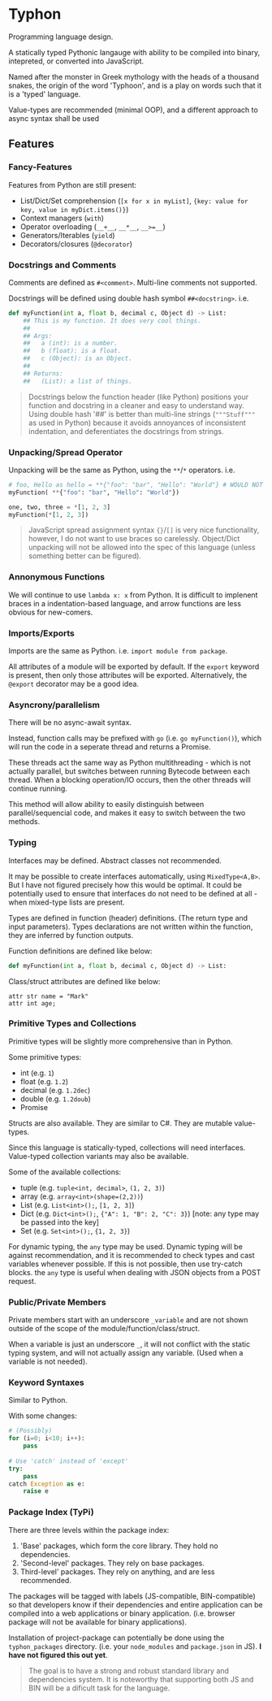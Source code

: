 # Typhon

Programming language design.

A statically typed Pythonic langauge with ability to be compiled into binary, intepreted, or 
converted into JavaScript.

Named after the monster in Greek mythology with the heads of a thousand snakes, the origin of 
the word 'Typhoon', and is a play on words such that it is a 'typed' language.

Value-types are recommended (minimal OOP), and a different approach to async syntax shall be 
used

## Features

### Fancy-Features

Features from Python are still present:
* List/Dict/Set comprehension (`[x for x in myList]`, `{key: value for key, value in myDict.items()}`)
* Context managers (`with`)
* Operator overloading (`__+__`, `__*__`, `__>=__`)
* Generators/Iterables (`yield`)
* Decorators/closures (`@decorator`)

### Docstrings and Comments

Comments are defined as `#<comment>`. Multi-line comments not supported.

Docstrings will be defined using double hash symbol `##<docstring>`. i.e.
```python
def myFunction(int a, float b, decimal c, Object d) -> List:
    ## This is my function. It does very cool things.
    ## 
    ## Args:
    ##   a (int): is a number.
    ##   b (float): is a float.
    ##   c (Object): is an Object.
    ##
    ## Returns:
    ##   (List): a list of things.
```

> Docstrings below the function header (like Python) positions your function and docstring 
> in a cleaner and easy to understand way. Using double hash '##' is better than multi-line 
> strings (`"""Stuff"""` as used in Python) because it avoids annoyances of inconsistent
> indentation, and deferentiates the docstrings from strings. 

### Unpacking/Spread Operator

Unpacking will be the same as Python, using the `**`/`*` operators. i.e.
```python
# foo, Hello as hello = **{"foo": "bar", "Hello": "World"} # WOULD NOT BE AVAILABLE
myFunction( **{"foo": "bar", "Hello": "World"})

one, two, three = *[1, 2, 3]
myFunction(*[1, 2, 3])
```
> JavaScript spread assignment syntax `{}`/`[]` is very nice functionality, however, I 
> do not want to use braces so carelessly. 
> Object/Dict unpacking will not be allowed into the spec of this language (unless something 
> better can be figured).

### Annonymous Functions

We will continue to use `lambda x: x` from Python. It is difficult to implenent braces in a 
indentation-based language, and arrow functions are less obvious for new-comers.

### Imports/Exports

Imports are the same as Python. i.e. `import module from package`.

All attributes of a module will be exported by default. If the `export` keyword is present,
then only those attributes will be exported. Alternatively, the `@export` decorator may be
a good idea.

### Asyncrony/parallelism

There will be no async-await syntax.

Instead, function calls may be prefixed with `go` (i.e. `go myFunction()`), which will run the
code in a seperate thread and returns a Promise. 

These threads act the same way as Python multithreading - which is 
not actually parallel, but switches between running Bytecode between each thread. When a 
blocking operation/IO occurs, then the other threads will continue running. 

This method will allow ability to easily distinguish between parallel/sequencial code, and makes
it easy to switch between the two methods.

### Typing

Interfaces may be defined. Abstract classes not recommended.

It may be possible to create interfaces automatically, using `MixedType<A,B>`. But I have not
figured precisely how this would be optimal. It could be potentially used to ensure that 
interfaces do not need to be defined at all - when mixed-type lists are present.

Types are defined in function (header) definitions. (The return type and input parameters). 
Types declarations are not written within the function, they are inferred by function outputs.

Function definitions are defined like below:
```python
def myFunction(int a, float b, decimal c, Object d) -> List:
```

Class/struct attributes are defined like below:
```
attr str name = "Mark"
attr int age;
```

### Primitive Types and Collections

Primitive types will be slightly more comprehensive than in Python. 

Some primitive types:
* int (e.g. `1`)
* float (e.g. `1.2`)
* decimal (e.g. `1.2dec`)
* double (e.g. `1.2doub`)
* Promise

Structs are also available. They are similar to C#. They are mutable value-types.

Since this language is statically-typed, collections will need interfaces. Value-typed collection 
variants may also be available.

Some of the available collections:
* tuple (e.g. `tuple<int, decimal>`, `(1, 2, 3)`)
* array (e.g. `array<int>(shape=(2,2))`)
* List (e.g. `List<int>();`, `[1, 2, 3]`)
* Dict (e.g. `Dict<int>();`, `{"A": 1, "B": 2, "C": 3}`) [note: any type may be passed into the key]
* Set (e.g. `Set<int>();`, `{1, 2, 3}`)

For dynamic typing, the `any` type may be used. Dynamic typing will be against recommendation, and it is
recommended to check types and cast variables whenever possible. If this is not possible, then use 
try-catch blocks. the `any` type is useful when dealing with JSON objects from a POST request.

### Public/Private Members

Private members start with an underscore `_variable` and are not shown outside of the scope of the 
module/function/class/struct.

When a variable is just an underscore `_`, it will not conflict with the static typing system, and 
will not actually assign any variable. (Used when a variable is not needed).

### Keyword Syntaxes

Similar to Python.

With some changes:
```python
# (Possibly)
for (i=0; i<10; i++):
    pass
    
# Use 'catch' instead of 'except'
try:
    pass
catch Exception as e:
    raise e
```

### Package Index (TyPi)

There are three levels within the package index:
1. 'Base' packages, which form the core library. They hold no dependencies.
2. 'Second-level' packages. They rely on base packages.
3. Third-level' packages. They rely on anything, and are less recommended.

The packages will be tagged with labels (JS-compatible, BIN-compatible) so that developers
know if their dependencies and entire application can be compiled into a web applications 
or binary application. (i.e. browser package will not be available for binary applications).

Installation of project-package can potentially be done using the `typhon_packages` directory. 
(i.e. your `node_modules` and `package.json` in JS). **I have not figured this out yet**.

> The goal is to have a strong and robust standard library and dependencies system.
> It is noteworthy that supporting both JS and BIN will be a dificult task for the language.

